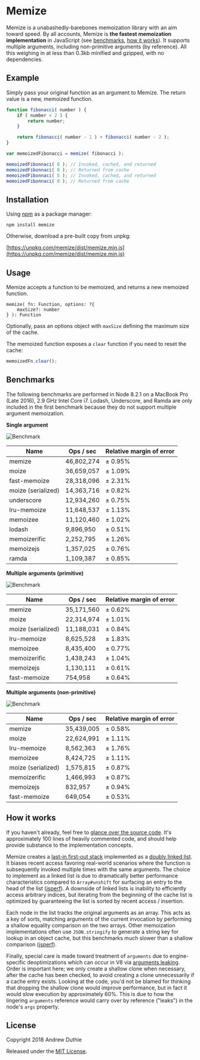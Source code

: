 Memize
======

Memize is a unabashedly-barebones memoization library with an aim toward speed. By all accounts, Memize is __the fastest memoization implementation__ in JavaScript (see [benchmarks](#benchmarks), [how it works](#how-it-works)). It supports multiple arguments, including non-primitive arguments (by reference). All this weighing in at less than 0.3kb minified and gzipped, with no dependencies.

## Example

Simply pass your original function as an argument to Memize. The return value is a new, memoized function.

```js
function fibonacci( number ) {
	if ( number < 2 ) {
		return number;
	}

	return fibonacci( number - 1 ) + fibonacci( number - 2 );
}

var memoizedFibonacci = memize( fibonacci );

memoizedFibonnaci( 8 ); // Invoked, cached, and returned
memoizedFibonnaci( 8 ); // Returned from cache
memoizedFibonnaci( 5 ); // Invoked, cached, and returned
memoizedFibonnaci( 8 ); // Returned from cache
```

## Installation

Using [npm](https://www.npmjs.com/) as a package manager:

```
npm install memize
```

Otherwise, download a pre-built copy from unpkg:

[https://unpkg.com/memize/dist/memize.min.js](https://unpkg.com/memize/dist/memize.min.js)

## Usage

Memize accepts a function to be memoized, and returns a new memoized function.

```
memize( fn: Function, options: ?{
	maxSize?: number
} ): Function
```

Optionally, pass an options object with `maxSize` defining the maximum size of the cache.

The memoized function exposes a `clear` function if you need to reset the cache:

```js
memoizedFn.clear();
```

## Benchmarks

The following benchmarks are performed in Node 8.2.1 on a MacBook Pro (Late 2016), 2.9 GHz Intel Core i7. Lodash, Underscore, and Ramda are only included in the first benchmark because they do not support multiple argument memoization.

__Single argument__

![Benchmark](https://cldup.com/BbpWXvSdjR.png)

| Name               | Ops / sec  | Relative margin of error |
| -------------------|------------|------------------------- |
| memize             | 46,802,274 | ± 0.95%                  |
| moize              | 36,659,057 | ± 1.09%                  |
| fast-memoize       | 28,318,096 | ± 2.31%                  |
| moize (serialized) | 14,363,716 | ± 0.82%                  |
| underscore         | 12,934,260 | ± 0.75%                  |
| lru-memoize        | 11,648,537 | ± 1.13%                  |
| memoizee           | 11,120,460 | ± 1.02%                  |
| lodash             | 9,896,950  | ± 0.51%                  |
| memoizerific       | 2,252,795  | ± 1.26%                  |
| memoizejs          | 1,357,025  | ± 0.76%                  |
| ramda              | 1,109,387  | ± 0.85%                  |

__Multiple arguments (primitive)__

![Benchmark](https://cldup.com/R5LPxwxpAH.png)

| Name               | Ops / sec  | Relative margin of error |
| -------------------|------------|------------------------- |
| memize             | 35,171,560 | ± 0.62%                  |
| moize              | 22,314,974 | ± 1.01%                  |
| moize (serialized) | 11,188,031 | ± 0.84%                  |
| lru-memoize        | 8,625,528  | ± 1.83%                  |
| memoizee           | 8,435,400  | ± 0.77%                  |
| memoizerific       | 1,438,243  | ± 1.04%                  |
| memoizejs          | 1,130,111  | ± 0.61%                  |
| fast-memoize       | 754,958    | ± 0.64%                  |

__Multiple arguments (non-primitive)__

![Benchmark](https://cldup.com/RYJPiEQxC5.png)

| Name               | Ops / sec  | Relative margin of error |
| -------------------|------------|------------------------- |
| memize             | 35,439,005 | ± 0.58%                  |
| moize              | 22,624,991 | ± 1.11%                  |
| lru-memoize        | 8,562,363  | ± 1.76%                  |
| memoizee           | 8,424,725  | ± 1.11%                  |
| moize (serialized) | 1,575,815  | ± 0.87%                  |
| memoizerific       | 1,466,993  | ± 0.87%                  |
| memoizejs          | 832,957    | ± 0.94%                  |
| fast-memoize       | 649,054    | ± 0.53%                  |

## How it works

If you haven't already, feel free to [glance over the source code](./index.js). It's approximately 100 lines of heavily commented code, and should help provide substance to the implementation concepts.

Memize creates a [last-in first-out stack](https://en.wikipedia.org/wiki/Stack_(abstract_data_type)) implemented as a [doubly linked list](https://en.wikipedia.org/wiki/Doubly_linked_list). It biases recent access favoring real-world scenarios where the function is subsequently invoked multiple times with the same arguments. The choice to implement as a linked list is due to dramatically better performance characteristics compared to `Array#unshift` for surfacing an entry to the head of the list ([jsperf](https://jsperf.com/array-unshift-linked-list)). A downside of linked lists is inability to efficiently access arbitrary indices, but iterating from the beginning of the cache list is optimized by guaranteeing the list is sorted by recent access / insertion.

Each node in the list tracks the original arguments as an array. This acts as a key of sorts, matching arguments of the current invocation by performing a shallow equality comparison on the two arrays. Other memoization implementations often use `JSON.stringify` to generate a string key for lookup in an object cache, but this benchmarks much slower than a shallow comparison ([jsperf](https://jsperf.com/lookup-json-stringify-vs-shallow-equality)).

Finally, special care is made toward treatment of `arguments` due to engine-specific deoptimizations which can occur in V8 via [arguments leaking](https://github.com/petkaantonov/bluebird/wiki/Optimization-killers#3-managing-arguments). Order is important here; we only create a shallow clone when necessary, after the cache has been checked, to avoid creating a clone unnecessarily if a cache entry exists. Looking at the code, you'd not be blamed for thinking that dropping the shallow clone would improve performance, but in fact it would _slow_ execution by approximately 60%. This is due to how the lingering `arguments` reference would carry over by reference ("leaks") in the node's `args` property.

## License

Copyright 2018 Andrew Duthie

Released under the [MIT License](./LICENSE.md).
